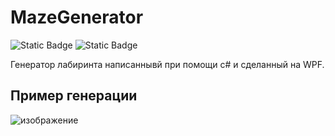 # MazeGenerator

![Static Badge](https://img.shields.io/badge/C%23-purple) ![Static Badge](https://img.shields.io/badge/WPF-blue)

Генератор лабиринта написаннывй при помощи c# и сделанный на WPF.

## Пример генерации
![изображение](https://github.com/PepeDux/MazeGenerator/assets/108129196/4a85983d-59eb-46d0-ac96-f334eea25752)
